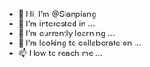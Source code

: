 - 👋 Hi, I’m @Sianpiang
- 👀 I’m interested in ...
- 🌱 I’m currently learning ...
- 💞️ I’m looking to collaborate on ...
- 📫 How to reach me ...

<!---
Sianpiang/Sianpiang is a ✨ special ✨ repository because its `README.md` (this file) appears on your GitHub profile.
You can click the Preview link to take a look at your changes.
--->

